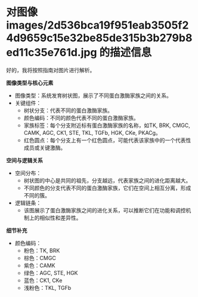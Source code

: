# 对图像 images/2d536bca19f951eab3505f24d9659c15e32be85de315b3b279b8ed11c35e761d.jpg 的描述信息

好的，我将按照指南对图片进行解析。

**图像类型与核心元素**

*   图像类型：系统发育树状图，展示了不同蛋白激酶家族之间的关系。
*   关键组件：
    *   树状分支：代表不同的蛋白激酶家族。
    *   颜色编码：不同的颜色代表不同的蛋白激酶家族。
    *   家族标签：每个分支附近标有蛋白激酶家族的名称，如TK, BRK, CMGC, CAMK, AGC, CK1, STE, TKL, TGFb, HGK, CKe, PKACg。
    *   红色圆点：每个分支上有一个红色圆点，可能代表该家族中的一个代表性成员或关键激酶。

**空间与逻辑关系**

*   空间分布：
    *   树状图的中心是共同的祖先，分支越远，代表家族之间的进化距离越大。
    *   不同颜色的分支代表不同的蛋白激酶家族，它们在空间上相互分离，形成不同的簇。
*   逻辑链条：
    *   该图展示了蛋白激酶家族之间的进化关系，可以推断它们在功能和调控机制上的相似性和差异性。

**细节补充**

*   颜色编码：
    *   粉色：TK, BRK
    *   棕色：CMGC
    *   紫色：CAMK
    *   绿色：AGC, STE, HGK
    *   蓝色：CK1, CKe
    *   浅粉色：TKL, TGFb
